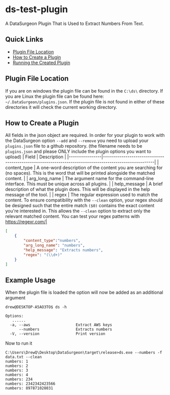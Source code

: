 # ds-test-plugin
A DataSurgeon Plugin That is Used to Extract Numbers From Text. 

## Quick Links
- [Plugin File Location](#plugin-file-location)
- [How to Create a Plugin](#how-to-create-a-plugin)
- [Running the Created Plugin](#example-usage)


## Plugin File Location
If you are on windows the plugin file can be found in the  ```C:\ds\``` directory. If you are Linux the plugin file can be found here: ```~/.DataSurgeon/plugins.json```. If the plugin file is not found in either of these directories it will check the current working directory.

## How to Create a Plugin
All fields in the json object are required. In order for your plugin to work with the DataSurgeon option ```--add``` and ```--remove``` you need to upload your ```plugins.json``` file to a github repository. (the filename needs to be ```plugins.json``` and please ONLY include the plugin options you want to upload)
| Field          | Description                                                                                           |
|----------------|-------------------------------------------------------------------------------------------------------|
| content_type   | A one-word description of the content you are searching for (no spaces). This is the word that will be printed alongside the matched content.                            |
| arg_long_name  | The argument name for the command-line interface. This must be unique across all plugins.             |
| help_message   | A brief description of what the plugin does. This will be displayed in the help message of the tool. |
| regex          | The regular expression used to match the content. To ensure compatibility with the ```--clean``` option, your regex should be designed such that the entire match ```($0)``` contains the exact content you're interested in. This allows the ```--clean``` option to extract only the relevant matched content. You can test your regex patterns with https://regexr.com/|


```json
[
    {
        "content_type":"numbers",
        "arg_long_name": "numbers",
        "help_message": "Extracts numbers",
        "regex": "(\\d+)"
    }
]
```

## Example Usage
When the plugin file is loaded the option will now be added as an additional argument
```
drew@DESKTOP-A5AO3TO$ ds -h

Options:
   ......
  -a, --aws                    Extract AWS keys
      --numbers                Extracts numbers
  -V, --version                Print version
```
Now to run it
```
C:\Users\DrewQ\Desktop\DataSurgeon\target\release>ds.exe --numbers -f data.txt --clean
numbers: 1
numbers: 2
numbers: 3
numbers: 4
numbers: 234
numbers: 2342342423566
numbers: 897871028031
```
